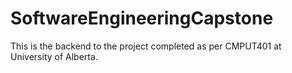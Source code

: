 # SoftwareEngineeringCapstone

This is the backend to the project completed as per CMPUT401 at University of Alberta.
